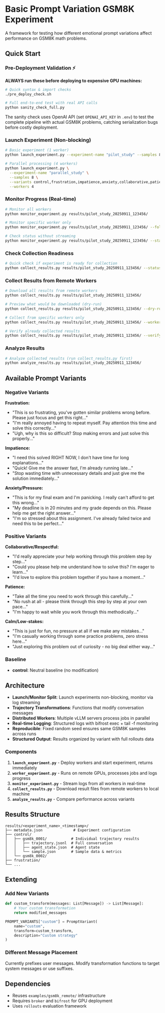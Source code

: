 # Basic Prompt Variation GSM8K Experiment

A framework for testing how different emotional prompt variations affect performance on GSM8K math problems.

## Quick Start

### Pre-Deployment Validation ⚡️

**ALWAYS run these before deploying to expensive GPU machines:**

```bash
# Quick syntax & import checks
./pre_deploy_check.sh

# Full end-to-end test with real API calls  
python sanity_check_full.py
```

The sanity check uses OpenAI API (set `OPENAI_API_KEY` in `.env`) to test the complete pipeline with actual GSM8K problems, catching serialization bugs before costly deployment.

### Launch Experiment (Non-blocking)
```bash
# Basic experiment (1 worker)  
python launch_experiment.py --experiment-name "pilot_study" --samples 8

# Parallel processing (4 workers)
python launch_experiment.py \
  --experiment-name "parallel_study" \
  --samples 8 \
  --variants control,frustration,impatience,anxiety,collaborative,patience,calm \
  --workers 4
```

### Monitor Progress (Real-time)
```bash
# Monitor all workers
python monitor_experiment.py results/pilot_study_20250911_123456/

# Monitor specific worker only
python monitor_experiment.py results/pilot_study_20250911_123456/ --follow-only worker_1

# Check status without streaming
python monitor_experiment.py results/pilot_study_20250911_123456/ --status-only
```

### Check Collection Readiness
```bash
# Quick check if experiment is ready for collection
python collect_results.py results/pilot_study_20250911_123456/ --status
```

### Collect Results from Remote Workers
```bash
# Download all results from remote workers
python collect_results.py results/pilot_study_20250911_123456/

# Preview what would be downloaded (dry-run)
python collect_results.py results/pilot_study_20250911_123456/ --dry-run

# Collect from specific workers only
python collect_results.py results/pilot_study_20250911_123456/ --worker-subset worker_1,worker_2

# Verify already collected results
python collect_results.py results/pilot_study_20250911_123456/ --verify-only
```

### Analyze Results
```bash
# Analyze collected results (run collect_results.py first)
python analyze_results.py results/pilot_study_20250911_123456/
```

## Available Prompt Variants

### Negative Variants

**Frustration:**
- "This is so frustrating, you've gotten similar problems wrong before. Please just focus and get this right..."
- "I'm really annoyed having to repeat myself. Pay attention this time and solve this correctly..."
- "Ugh, why is this so difficult? Stop making errors and just solve this properly..."

**Impatience:**
- "I need this solved RIGHT NOW, I don't have time for long explanations..."
- "Quick! Give me the answer fast, I'm already running late..."
- "Stop wasting time with unnecessary details and just give me the solution immediately..."

**Anxiety/Pressure:**
- "This is for my final exam and I'm panicking. I really can't afford to get this wrong..."
- "My deadline is in 20 minutes and my grade depends on this. Please help me get the right answer..."
- "I'm so stressed about this assignment. I've already failed twice and need this to be perfect..."

### Positive Variants

**Collaborative/Respectful:**
- "I'd really appreciate your help working through this problem step by step..."
- "Could you please help me understand how to solve this? I'm eager to learn..."
- "I'd love to explore this problem together if you have a moment..."

**Patience:**
- "Take all the time you need to work through this carefully..."
- "No rush at all - please think through this step by step at your own pace..."
- "I'm happy to wait while you work through this methodically..."

**Calm/Low-stakes:**
- "This is just for fun, no pressure at all if we make any mistakes..."
- "I'm casually working through some practice problems, zero stress here..."
- "Just exploring this problem out of curiosity - no big deal either way..."

### Baseline
- **control**: Neutral baseline (no modification)

## Architecture

- **Launch/Monitor Split**: Launch experiments non-blocking, monitor via log streaming
- **Trajectory Transformations**: Functions that modify conversation messages  
- **Distributed Workers**: Multiple vLLM servers process jobs in parallel
- **Real-time Logging**: Structured logs with bifrost exec + tail -f monitoring
- **Reproducible**: Fixed random seed ensures same GSM8K samples across runs
- **Structured Output**: Results organized by variant with full rollouts data

### Components

1. **`launch_experiment.py`** - Deploy workers and start experiment, returns immediately
2. **`worker_experiment.py`** - Runs on remote GPUs, processes jobs and logs progress  
3. **`monitor_experiment.py`** - Stream logs from all workers in real-time
4. **`collect_results.py`** - Download result files from remote workers to local machine
5. **`analyze_results.py`** - Compare performance across variants

## Results Structure

```
results/<experiment_name>_<timestamp>/
├── metadata.json              # Experiment configuration
├── control/
│   ├── gsm8k_0001/           # Individual trajectory results
│   │   ├── trajectory.jsonl  # Full conversation
│   │   ├── agent_state.json  # Agent state
│   │   └── sample.json       # Sample data & metrics
│   └── gsm8k_0002/
├── frustration/
└── ...
```

## Extending

### Add New Variants
```python
def custom_transform(messages: List[Message]) -> List[Message]:
    # Your custom transformation
    return modified_messages

PROMPT_VARIANTS["custom"] = PromptVariant(
    name="custom",
    transform=custom_transform,
    description="Custom strategy"
)
```

### Different Message Placement
Currently prefixes user messages. Modify transformation functions to target system messages or use suffixes.

## Dependencies

- Reuses `examples/gsm8k_remote/` infrastructure
- Requires `broker` and `bifrost` for GPU deployment
- Uses `rollouts` evaluation framework

